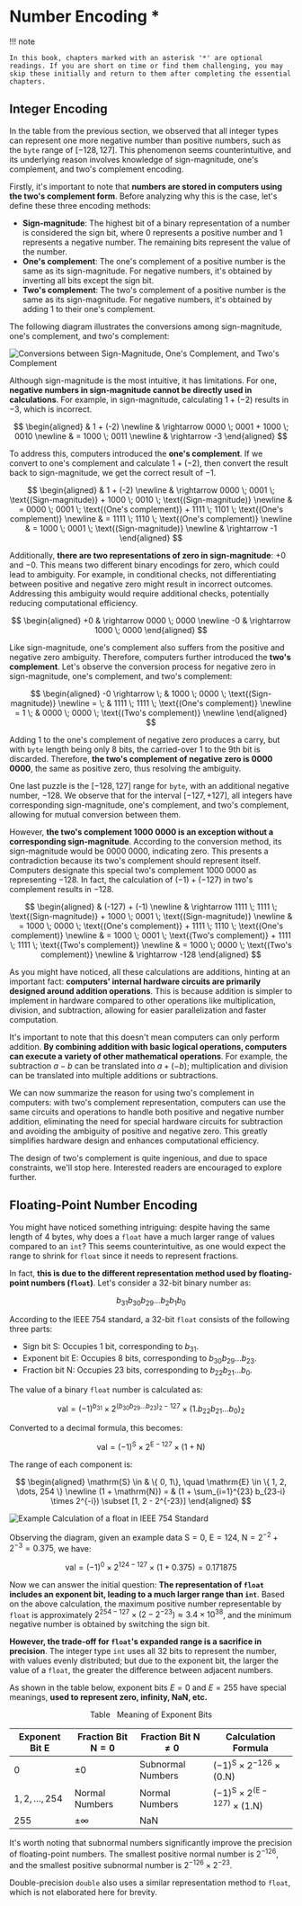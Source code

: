 # Number Encoding *

!!! note

    In this book, chapters marked with an asterisk '*' are optional readings. If you are short on time or find them challenging, you may skip these initially and return to them after completing the essential chapters.

## Integer Encoding

In the table from the previous section, we observed that all integer types can represent one more negative number than positive numbers, such as the `byte` range of $[-128, 127]$. This phenomenon seems counterintuitive, and its underlying reason involves knowledge of sign-magnitude, one's complement, and two's complement encoding.

Firstly, it's important to note that **numbers are stored in computers using the two's complement form**. Before analyzing why this is the case, let's define these three encoding methods:

- **Sign-magnitude**: The highest bit of a binary representation of a number is considered the sign bit, where $0$ represents a positive number and $1$ represents a negative number. The remaining bits represent the value of the number.
- **One's complement**: The one's complement of a positive number is the same as its sign-magnitude. For negative numbers, it's obtained by inverting all bits except the sign bit.
- **Two's complement**: The two's complement of a positive number is the same as its sign-magnitude. For negative numbers, it's obtained by adding $1$ to their one's complement.

The following diagram illustrates the conversions among sign-magnitude, one's complement, and two's complement:

![Conversions between Sign-Magnitude, One's Complement, and Two's Complement](number_encoding.assets/1s_2s_complement.png)

Although sign-magnitude is the most intuitive, it has limitations. For one, **negative numbers in sign-magnitude cannot be directly used in calculations**. For example, in sign-magnitude, calculating $1 + (-2)$ results in $-3$, which is incorrect.

$$
\begin{aligned}
& 1 + (-2) \newline
& \rightarrow 0000 \; 0001 + 1000 \; 0010 \newline
& = 1000 \; 0011 \newline
& \rightarrow -3
\end{aligned}
$$

To address this, computers introduced the **one's complement**. If we convert to one's complement and calculate $1 + (-2)$, then convert the result back to sign-magnitude, we get the correct result of $-1$.

$$
\begin{aligned}
& 1 + (-2) \newline
& \rightarrow 0000 \; 0001 \; \text{(Sign-magnitude)} + 1000 \; 0010 \; \text{(Sign-magnitude)} \newline
& = 0000 \; 0001 \; \text{(One's complement)} + 1111 \; 1101 \; \text{(One's complement)} \newline
& = 1111 \; 1110 \; \text{(One's complement)} \newline
& = 1000 \; 0001 \; \text{(Sign-magnitude)} \newline
& \rightarrow -1
\end{aligned}
$$

Additionally, **there are two representations of zero in sign-magnitude**: $+0$ and $-0$. This means two different binary encodings for zero, which could lead to ambiguity. For example, in conditional checks, not differentiating between positive and negative zero might result in incorrect outcomes. Addressing this ambiguity would require additional checks, potentially reducing computational efficiency.

$$
\begin{aligned}
+0 & \rightarrow 0000 \; 0000 \newline
-0 & \rightarrow 1000 \; 0000
\end{aligned}
$$

Like sign-magnitude, one's complement also suffers from the positive and negative zero ambiguity. Therefore, computers further introduced the **two's complement**. Let's observe the conversion process for negative zero in sign-magnitude, one's complement, and two's complement:

$$
\begin{aligned}
-0 \rightarrow \; & 1000 \; 0000 \; \text{(Sign-magnitude)} \newline
= \; & 1111 \; 1111 \; \text{(One's complement)} \newline
= 1 \; & 0000 \; 0000 \; \text{(Two's complement)} \newline
\end{aligned}
$$

Adding $1$ to the one's complement of negative zero produces a carry, but with `byte` length being only 8 bits, the carried-over $1$ to the 9th bit is discarded. Therefore, **the two's complement of negative zero is $0000 \; 0000$**, the same as positive zero, thus resolving the ambiguity.

One last puzzle is the $[-128, 127]$ range for `byte`, with an additional negative number, $-128$. We observe that for the interval $[-127, +127]$, all integers have corresponding sign-magnitude, one's complement, and two's complement, allowing for mutual conversion between them.

However, **the two's complement $1000 \; 0000$ is an exception without a corresponding sign-magnitude**. According to the conversion method, its sign-magnitude would be $0000 \; 0000$, indicating zero. This presents a contradiction because its two's complement should represent itself. Computers designate this special two's complement $1000 \; 0000$ as representing $-128$. In fact, the calculation of $(-1) + (-127)$ in two's complement results in $-128$.

$$
\begin{aligned}
& (-127) + (-1) \newline
& \rightarrow 1111 \; 1111 \; \text{(Sign-magnitude)} + 1000 \; 0001 \; \text{(Sign-magnitude)} \newline
& = 1000 \; 0000 \; \text{(One's complement)} + 1111 \; 1110 \; \text{(One's complement)} \newline
& = 1000 \; 0001 \; \text{(Two's complement)} + 1111 \; 1111 \; \text{(Two's complement)} \newline
& = 1000 \; 0000 \; \text{(Two's complement)} \newline
& \rightarrow -128
\end{aligned}
$$

As you might have noticed, all these calculations are additions, hinting at an important fact: **computers' internal hardware circuits are primarily designed around addition operations**. This is because addition is simpler to implement in hardware compared to other operations like multiplication, division, and subtraction, allowing for easier parallelization and faster computation.

It's important to note that this doesn't mean computers can only perform addition. **By combining addition with basic logical operations, computers can execute a variety of other mathematical operations**. For example, the subtraction $a - b$ can be translated into $a + (-b)$; multiplication and division can be translated into multiple additions or subtractions.

We can now summarize the reason for using two's complement in computers: with two's complement representation, computers can use the same circuits and operations to handle both positive and negative number addition, eliminating the need for special hardware circuits for subtraction and avoiding the ambiguity of positive and negative zero. This greatly simplifies hardware design and enhances computational efficiency.

The design of two's complement is quite ingenious, and due to space constraints, we'll stop here. Interested readers are encouraged to explore further.

## Floating-Point Number Encoding

You might have noticed something intriguing: despite having the same length of 4 bytes, why does a `float` have a much larger range of values compared to an `int`? This seems counterintuitive, as one would expect the range to shrink for `float` since it needs to represent fractions.

In fact, **this is due to the different representation method used by floating-point numbers (`float`)**. Let's consider a 32-bit binary number as:

$$
b_{31} b_{30} b_{29} \ldots b_2 b_1 b_0
$$

According to the IEEE 754 standard, a 32-bit `float` consists of the following three parts:

- Sign bit $\mathrm{S}$: Occupies 1 bit, corresponding to $b_{31}$.
- Exponent bit $\mathrm{E}$: Occupies 8 bits, corresponding to $b_{30} b_{29} \ldots b_{23}$.
- Fraction bit $\mathrm{N}$: Occupies 23 bits, corresponding to $b_{22} b_{21} \ldots b_0$.

The value of a binary `float` number is calculated as:

$$
\text{val} = (-1)^{b_{31}} \times 2^{\left(b_{30} b_{29} \ldots b_{23}\right)_2 - 127} \times \left(1 . b_{22} b_{21} \ldots b_0\right)_2
$$

Converted to a decimal formula, this becomes:

$$
\text{val} = (-1)^{\mathrm{S}} \times 2^{\mathrm{E} - 127} \times (1 + \mathrm{N})
$$

The range of each component is:

$$
\begin{aligned}
\mathrm{S} \in & \{ 0, 1\}, \quad \mathrm{E} \in \{ 1, 2, \dots, 254 \} \newline
(1 + \mathrm{N}) = & (1 + \sum_{i=1}^{23} b_{23-i} \times 2^{-i}) \subset [1, 2 - 2^{-23}]
\end{aligned}
$$

![Example Calculation of a float in IEEE 754 Standard](number_encoding.assets/ieee_754_float.png)

Observing the diagram, given an example data $\mathrm{S} = 0$, $\mathrm{E} = 124$, $\mathrm{N} = 2^{-2} + 2^{-3} = 0.375$, we have:

$$
\text{val} = (-1)^0 \times 2^{124 - 127} \times (1 + 0.375) = 0.171875
$$

Now we can answer the initial question: **The representation of `float` includes an exponent bit, leading to a much larger range than `int`**. Based on the above calculation, the maximum positive number representable by `float` is approximately $2^{254 - 127} \times (2 - 2^{-23}) \approx 3.4 \times 10^{38}$, and the minimum negative number is obtained by switching the sign bit.

**However, the trade-off for `float`'s expanded range is a sacrifice in precision**. The integer type `int` uses all 32 bits to represent the number, with values evenly distributed; but due to the exponent bit, the larger the value of a `float`, the greater the difference between adjacent numbers.

As shown in the table below, exponent bits $E = 0$ and $E = 255$ have special meanings, **used to represent zero, infinity, $\mathrm{NaN}$, etc.**

<p align="center"> Table <id> &nbsp; Meaning of Exponent Bits </p>

| Exponent Bit E     | Fraction Bit $\mathrm{N} = 0$ | Fraction Bit $\mathrm{N} \ne 0$ | Calculation Formula                                                    |
| ------------------ | ----------------------------- | ------------------------------- | ---------------------------------------------------------------------- |
| $0$                | $\pm 0$                       | Subnormal Numbers               | $(-1)^{\mathrm{S}} \times 2^{-126} \times (0.\mathrm{N})$              |
| $1, 2, \dots, 254$ | Normal Numbers                | Normal Numbers                  | $(-1)^{\mathrm{S}} \times 2^{(\mathrm{E} -127)} \times (1.\mathrm{N})$ |
| $255$              | $\pm \infty$                  | $\mathrm{NaN}$                  |                                                                        |

It's worth noting that subnormal numbers significantly improve the precision of floating-point numbers. The smallest positive normal number is $2^{-126}$, and the smallest positive subnormal number is $2^{-126} \times 2^{-23}$.

Double-precision `double` also uses a similar representation method to `float`, which is not elaborated here for brevity.

